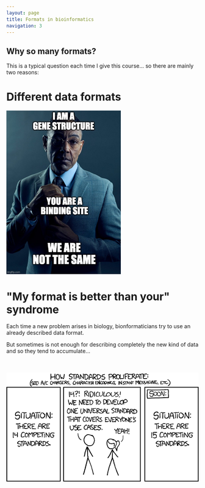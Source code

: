 ```yaml
---
layout: page
title: Formats in bioinformatics
navigation: 3
---
```


Why so many formats?
--------------------
This is a typical question each time I give this course... so there are mainly two reasons:

Different data formats
====================

<a><img src="images/not_the_same.jpg" width="300"/>


"My format is better than your" syndrome
====================

Each time a new problem arises in biology, bionformaticians try to use an already described data format. 
<br>

But sometimes is not enough for describing completely the new kind of data and so they tend to accumulate...
<br>
<br>
<br>

<a><img src="images/standards_2x.png" width="800"/>

